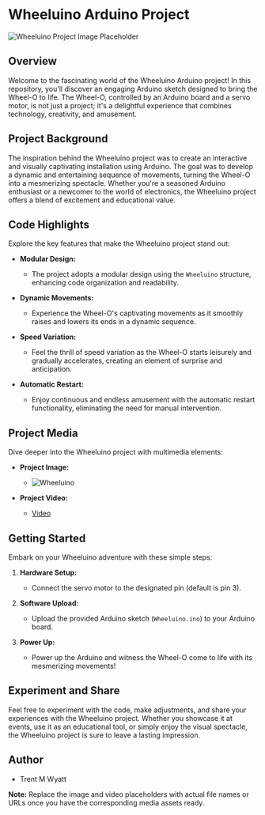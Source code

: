 # Wheeluino Arduino Project

![Wheeluino Project Image Placeholder](image_placeholder.jpg)

## Overview

Welcome to the fascinating world of the Wheeluino Arduino project! In this repository, you'll discover an engaging Arduino sketch designed to bring the Wheel-O to life. The Wheel-O, controlled by an Arduino board and a servo motor, is not just a project; it's a delightful experience that combines technology, creativity, and amusement.

## Project Background

The inspiration behind the Wheeluino project was to create an interactive and visually captivating installation using Arduino. The goal was to develop a dynamic and entertaining sequence of movements, turning the Wheel-O into a mesmerizing spectacle. Whether you're a seasoned Arduino enthusiast or a newcomer to the world of electronics, the Wheeluino project offers a blend of excitement and educational value.

## Code Highlights

Explore the key features that make the Wheeluino project stand out:

- **Modular Design:**
  - The project adopts a modular design using the `Wheeluino` structure, enhancing code organization and readability.

- **Dynamic Movements:**
  - Experience the Wheel-O's captivating movements as it smoothly raises and lowers its ends in a dynamic sequence.

- **Speed Variation:**
  - Feel the thrill of speed variation as the Wheel-O starts leisurely and gradually accelerates, creating an element of surprise and anticipation.

- **Automatic Restart:**
  - Enjoy continuous and endless amusement with the automatic restart functionality, eliminating the need for manual intervention.

## Project Media

Dive deeper into the Wheeluino project with multimedia elements:

- **Project Image:**
  - ![Wheeluino](https://github.com/ripred/Wheeluino/blob/main/Wheel-O.png)

- **Project Video:**
  - [Video](https://github.com/ripred/Wheeluino/blob/main/Wheel-O1.mp4)

## Getting Started

Embark on your Wheeluino adventure with these simple steps:

1. **Hardware Setup:**
   - Connect the servo motor to the designated pin (default is pin 3).

2. **Software Upload:**
   - Upload the provided Arduino sketch (`Wheeluino.ino`) to your Arduino board.

3. **Power Up:**
   - Power up the Arduino and witness the Wheel-O come to life with its mesmerizing movements!

## Experiment and Share

Feel free to experiment with the code, make adjustments, and share your experiences with the Wheeluino project. Whether you showcase it at events, use it as an educational tool, or simply enjoy the visual spectacle, the Wheeluino project is sure to leave a lasting impression.

## Author

- Trent M Wyatt

**Note:** Replace the image and video placeholders with actual file names or URLs once you have the corresponding media assets ready.
